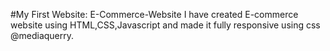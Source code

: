 #My First Website: E-Commerce-Website
I have created  E-commerce website using HTML,CSS,Javascript and made it fully responsive using css @mediaquerry.
